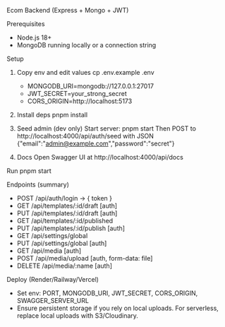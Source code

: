 Ecom Backend (Express + Mongo + JWT)

Prerequisites
- Node.js 18+
- MongoDB running locally or a connection string

Setup
1) Copy env and edit values
   cp .env.example .env
   - MONGODB_URI=mongodb://127.0.0.1:27017
   - JWT_SECRET=your_strong_secret
   - CORS_ORIGIN=http://localhost:5173

2) Install deps
   pnpm install

3) Seed admin (dev only)
   Start server: pnpm start
   Then POST to http://localhost:4000/api/auth/seed with JSON {"email":"admin@example.com","password":"secret"}

4) Docs
   Open Swagger UI at http://localhost:4000/api/docs

Run
pnpm start

Endpoints (summary)
- POST /api/auth/login -> { token }
- GET /api/templates/:id/draft [auth]
- PUT /api/templates/:id/draft [auth]
- GET /api/templates/:id/published
- PUT /api/templates/:id/publish [auth]
- GET /api/settings/global
- PUT /api/settings/global [auth]
- GET /api/media [auth]
- POST /api/media/upload [auth, form-data: file]
- DELETE /api/media/:name [auth]

Deploy (Render/Railway/Vercel)
- Set env: PORT, MONGODB_URI, JWT_SECRET, CORS_ORIGIN, SWAGGER_SERVER_URL
- Ensure persistent storage if you rely on local uploads. For serverless, replace local uploads with S3/Cloudinary.

